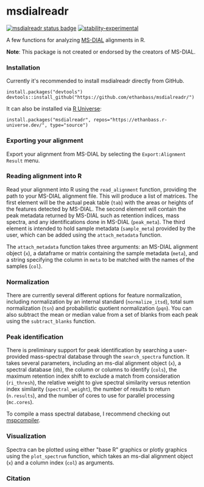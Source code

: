 # msdialreadr
<!-- badges: start -->
  [![msdialreadr status badge](https://ethanbass.r-universe.dev/badges/msdialreadr)](https://ethanbass.r-universe.dev)
  [![stability-experimental](https://img.shields.io/badge/stability-experimental-orange.svg)](https://github.com/emersion/stability-badges#experimental)
<!-- badges: end -->
   
A few functions for analyzing [MS-DIAL](http://prime.psc.riken.jp/compms/msdial/main.html) alignments in R.

**Note**: This package is not created or endorsed by the creators of MS-DIAL.

### Installation

Currently it's recommended to install msdialreadr directly from GitHub.

```
install.packages("devtools")
devtools::install_github("https://github.com/ethanbass/msdialreadr/")
```

It can also be installed via [R Universe](https://ethanbass.r-universe.dev/):

```
install.packages("msdialreadr", repos="https://ethanbass.r-universe.dev/", type="source")
```


### Exporting your alignment

Export your alignment from MS-DIAL by selecting the `Export:Alignment Result` menu.

### Reading alignment into R

Read your alignment into R using the `read_alignment` function, providing the path to your MS-DIAL alignment file. This will produce a list of matrices. The first element will be the actual peak table (`tab`) with the areas or heights of the features detected by MS-DIAL. The second element will contain the peak metadata returned by MS-DIAL such as retention indices, mass spectra, and any identifications done in MS-DIAL (`peak_meta`). The third element is intended to hold sample metadata (`sample_meta`) provided by the user, which can be added using the `attach_metadata` function. 

The `attach_metadata` function takes three arguments: an MS-DIAL alignment object (`x`), a dataframe or matrix containing the sample metadata (`meta`), and a string specifying the column in `meta` to be matched with the names of the samples (`col`).

###  Normalization

There are currently several different options for feature normalization, including normalization by an internal standard (`normalize_itsd`), total sum normalization (`tsn`) and probabilistic quotient normalization (`pqn`). You can also subtract the mean or median value from a set of blanks from each peak using the `subtract_blanks` function.

### Peak identification

There is preliminary support for peak identification by searching a user-provided mass-spectral database through the `search_spectra` function. It takes several parameters, including an ms-dial alignment object (`x`), a spectral database (`db`), the column or columns to identify (`cols`), the maximum retention index shift to exclude a match from consideration (`ri_thresh`), the relative weight to give spectral similarity versus retention index similarity (`spectral_weight`), the number of results to return (`n.results`), and the number of cores to use for parallel processing (`mc.cores`).

To compile a mass spectral database, I recommend checking out [mspcompiler](https://github.com/QizhiSu/mspcompiler).

### Visualization

Spectra can be plotted using either "base R" graphics or plotly graphics using the `plot_spectrum` function, which takes an ms-dial alignment object (`x`) and a column index (`col`) as arguments. 

### Citation
